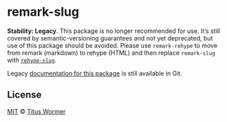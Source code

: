 # remark-slug

**Stability: Legacy**.
This package is no longer recommended for use.
It’s still covered by semantic-versioning guarantees and not yet deprecated,
but use of this package should be avoided.
Please use `remark-rehype` to move from remark (markdown) to rehype (HTML)
and then replace `remark-slug` with
[`rehype-slug`](https://github.com/rehypejs/rehype-slug/blob/main/readme.md).

Legacy
[documentation for this package](https://github.com/remarkjs/remark-slug/tree/8e6394c)
is still available in Git.

## License

[MIT][license] © [Titus Wormer][author]

<!-- Definitions -->

[license]: license

[author]: https://wooorm.com

